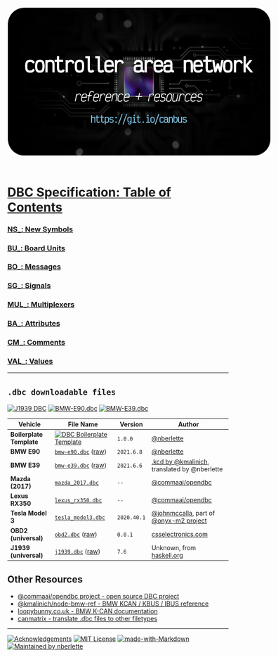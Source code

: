 <div align="center">
<a href="https://github.com/nberlette/canbus/wiki" title="Click here to check out the CAN Wiki!"><img src="./.github/assets/banner.png?raw=true" alt="CAN (Controller Area Network) References and Resources" style="max-width: 600px; margin: 1.5rem auto;" /></a>
</div>

# [DBC Specification: Table of Contents][url-wiki]

### [NS_: New Symbols][url-wiki-ns]
### [BU_: Board Units][url-wiki-bu]
### [BO_: Messages][url-wiki-bo] 
### [SG_: Signals][url-wiki-sg]
### [MUL_: Multiplexers][url-wiki-mul]
### [BA_: Attributes][url-wiki-ba]
### [CM_: Comments][url-wiki-cm]
### [VAL_: Values][url-wiki-val]
---


## `.dbc downloadable files`

[![J1939 DBC][badge-dbc-j1939]][url-dbc-j1939] [![BMW-E90.dbc][badge-dbc-e90]][url-dbc-e90] [![BMW-E39.dbc][badge-dbc-e39]][url-dbc-e39]

Vehicle | File Name | Version | Author
--------|-----------|---------|--------
**Boilerplate Template** | [![DBC Boilerplate Template][badge-dbc-boilerplate]][url-dbc-boilerplate]| `1.0.0` | [@nberlette](https://github.com/nberlette)
**BMW E90** | [`bmw-e90.dbc`][url-dbc-e90] ([raw](dbc/bmw-e90.dbc?raw=true)) | `2021.6.8` | [@nberlette](https://github.com/nberlette)
**BMW E39** | [`bmw-e39.dbc`][url-dbc-e39] ([raw](dbc/bmw-e39.dbc?raw=true)) | `2021.6.6` | [.kcd by @kmalinich](https://github.com/kmalinich/node-bmw-interface/blob/master/can-definitions/bmw-e39.kcd), translated by @nberlette
**Mazda (2017)** | [`mazda_2017.dbc`][url-dbc-mazda-2017] | `--` | [@commaai/opendbc](https://github.com/commaai/opendbc)
**Lexus RX350** | [`lexus_rx350.dbc`][url-dbc-lexus-rx350] | `--` | [@commaai/opendbc](https://github.com/commaai/opendbc)
**Tesla Model 3** | [`tesla_model3.dbc`][url-dbc-tesla] | `2020.40.1` | [@johnmccalla](https://github.com/johnmccalla), part of [@onyx-m2 project](https://github.com/onyx-m2)
**OBD2 (universal)** | [`obd2.dbc`][url-dbc-obd2] ([raw](dbc/obd2.dbc?raw=true)) | `0.0.1` | [csselectronics.com](https://csselectronics.com)
**J1939 (universal)** | [`j1939.dbc`][url-dbc-j1939] ([raw](dbc/j1939.dbc?raw=true)) | `7.6` | Unknown, from [haskell.org](https://haskell.org)

## Other Resources

* [@commaai/opendbc project - open source DBC project](https://github.com/commaai/opendbc)
* [@kmalinich/node-bmw-ref - BMW KCAN / KBUS / IBUS reference](https://github.com/kmalinich/node-bmw-ref)
* [loopybunny.co.uk - BMW K-CAN documentation](https://www.loopybunny.co.uk/CarPC/k_can.html)
* [canmatrix - translate .dbc files to other filetypes](https://github.com/ebroecker/canmatrix)

- - - 

[![Acknowledgements][badge-ack]][url-ack] [![MIT License][badge-license]][url-license] [![made-with-Markdown][badge-markdown]][url-markdown] [![Maintained by nberlette][badge-maintainer]][url-maintainer]

<!-- 

  references 

-->

<!-- badges -->
[badge-ack]: https://img.shields.io/badge/-Acknowledgements-gray.svg
[badge-license]: https://img.shields.io/badge/-MIT&nbsp;License-gray.svg
[badge-maintainer]: https://img.shields.io/badge/Maintained%20by-Nicholas%20Berlette-red.svg
[badge-markdown]: https://img.shields.io/badge/Made%20with-Markdown-1f425f.svg
[badge-dbc-j1939]: https://img.shields.io/badge/-J1939&nbsp;&#128668;-gray.svg
[badge-dbc-e90]: https://img.shields.io/badge/-BMW&nbsp;E90&nbsp;&#128663;-blue.svg
[badge-dbc-e39]: https://img.shields.io/badge/-BMW&nbsp;E39-8dddff.svg
[badge-dbc-boilerplate]: https://img.shields.io/badge/Universal-Boilerplate.dbc-red.svg

<!-- repo/wiki info urls -->
[url-ack]: https://github.com/nberlette/canbus/wiki/Acknowledgements
[url-license]: https://github.com/nberlette/canbus/blob/master/LICENSE
[url-maintainer]: https://github.com/nberlette/
[url-markdown]: http://commonmark.org

<!-- dbc file urls -->
[url-dbc-boilerplate]: https://github.com/nberlette/canbus/blob/master/dbc/boilerplate.dbc
[url-dbc-j1939]: https://github.com/nberlette/canbus/blob/master/dbc/j1939.dbc
[url-dbc-e90]: https://github.com/nberlette/canbus/blob/master/dbc/bmw-e90.dbc
[url-dbc-e39]: https://github.com/nberlette/canbus/blob/master/dbc/bmw-e39.dbc
[url-dbc-obd2]: https://github.com/nberlette/canbus/blob/master/dbc/obd2.dbc
[url-dbc-lexus-rx350]: https://github.com/commaai/opendbc/blob/master/lexus_rx_350_2016_pt_generated.dbc
[url-dbc-mazda-2017]: https://github.com/commaai/opendbc/blob/master/mazda_2017.dbc
[url-dbc-tesla]: https://github.com/onyx-m2/onyx-m2-dbc/blob/main/tesla_model3.dbc

<!-- wiki table of contents urls (dbc spec) -->
[url-wiki-boilerplate]: https://github.com/nberlette/canbus/wiki/Boilerplate-Template
[url-wiki]: https://github.com/nberlette/canbus/wiki
[url-wiki-ns]: https://github.com/nberlette/canbus/wiki/New-Symbols
[url-wiki-bu]: https://github.com/nberlette/canbus/wiki/Board-Units
[url-wiki-bo]: https://github.com/nberlette/canbus/wiki/Messages
[url-wiki-sg]: https://github.com/nberlette/canbus/wiki/Signals
[url-wiki-mul]: https://github.com/nberlette/canbus/wiki/Multiplexers
[url-wiki-ba]: https://github.com/nberlette/canbus/wiki/Attributes
[url-wiki-cm]: https://github.com/nberlette/canbus/wiki/Comments
[url-wiki-val]: https://github.com/nberlette/canbus/wiki/Values

